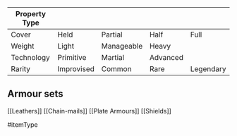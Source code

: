 
| Property Type |            |            |          |           |
| ------------- | ---------- | ---------- | -------- | --------- |
| Cover         | Held       | Partial    | Half     | Full      |
| Weight        | Light      | Manageable | Heavy    |           |
| Technology    | Primitive  | Martial    | Advanced |           |
| Rarity        | Improvised | Common     | Rare     | Legendary |

## Armour sets
[[Leathers]]
[[Chain-mails]]
[[Plate Armours]]
[[Shields]]

#itemType 